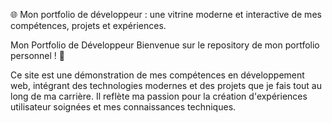 
🌐 Mon portfolio de développeur : une vitrine moderne et interactive de mes compétences, projets et expériences.

Mon Portfolio de Développeur
Bienvenue sur le repository de mon portfolio personnel ! 🎉

Ce site est une démonstration de mes compétences en développement web, intégrant des technologies modernes et des projets que je fais tout au long de ma carrière. Il reflète ma passion pour la création d'expériences utilisateur soignées et mes connaissances techniques.
